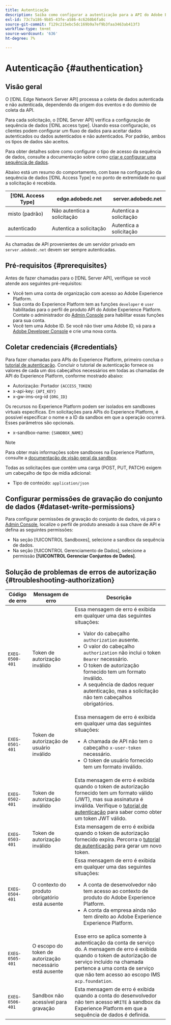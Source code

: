 ```yaml
---
title: Autenticação
description: Saiba como configurar a autenticação para a API do Adobe Experience Platform Edge Network Server.
exl-id: 73c7a186-9b85-43fe-a586-4c6260b6fa8c
source-git-commit: f129c215ebc5dc169b9a7ef9b3faa3463ab413f3
workflow-type: tm+mt
source-wordcount: '636'
ht-degree: 7%

---
```


# Autenticação {#authentication}

## Visão geral

O [!DNL Edge Network Server API] processa a coleta de dados autenticada e não autenticada, dependendo da origem dos eventos e do domínio de coleta da API.

Para cada solicitação, o [!DNL Server API] verifica a configuração de sequência de dados [!DNL access type]. Usando essa configuração, os clientes podem configurar um fluxo de dados para aceitar dados autenticados ou dados autenticados e não autenticados. Por padrão, ambos os tipos de dados são aceitos.

Para obter detalhes sobre como configurar o tipo de acesso da sequência de dados, consulte a documentação sobre como [criar e configurar uma sequência de dados](../datastreams/overview.md#create).

Abaixo está um resumo do comportamento, com base na configuração da sequência de dados [!DNL Access Type] e no ponto de extremidade no qual a solicitação é recebida.

| [!DNL Access Type] | edge.adobedc.net | server.adobedc.net |
|-----------------|-------------------------------|-----------------------|
| misto (padrão) | Não autentica a solicitação | Autentica a solicitação |
| autenticado | Autentica a solicitação | Autentica a solicitação |

As chamadas de API provenientes de um servidor privado em `server.adobedc.net` devem ser sempre autenticadas.

## Pré-requisitos {#prerequisites}

Antes de fazer chamadas para o [!DNL Server API], verifique se você atende aos seguintes pré-requisitos:

* Você tem uma conta de organização com acesso ao Adobe Experience Platform.
* Sua conta do Experience Platform tem as funções `developer` e `user` habilitadas para o perfil de produto API do Adobe Experience Platform. Contate o administrador do [Admin Console](../access-control/home.md) para habilitar essas funções para sua conta.
* Você tem uma Adobe ID. Se você não tiver uma Adobe ID, vá para a [Adobe Developer Console](https://developer.adobe.com/console) e crie uma nova conta.

## Coletar credenciais {#credentials}

Para fazer chamadas para APIs do Experience Platform, primeiro conclua o [tutorial de autenticação](../landing/api-authentication.md). Concluir o tutorial de autenticação fornece os valores de cada um dos cabeçalhos necessários em todas as chamadas de API do Experience Platform, conforme mostrado abaixo:

* Autorização: Portador `{ACCESS_TOKEN}`
* x-api-key: `{API_KEY}`
* x-gw-ims-org-id `{ORG_ID}`

Os recursos no Experience Platform podem ser isolados em sandboxes virtuais específicas. Em solicitações para APIs do Experience Platform, é possível especificar o nome e a ID da sandbox em que a operação ocorrerá. Esses parâmetros são opcionais.

* x-sandbox-name: `{SANDBOX_NAME}`

>[!NOTE]
>
>Para obter mais informações sobre sandboxes na Experience Platform, consulte a [documentação de visão geral da sandbox](../sandboxes/home.md).

Todas as solicitações que contêm uma carga (POST, PUT, PATCH) exigem um cabeçalho de tipo de mídia adicional:

* Tipo de conteúdo: `application/json`

## Configurar permissões de gravação do conjunto de dados {#dataset-write-permissions}

Para configurar permissões de gravação do conjunto de dados, vá para o [Admin Console](https://adminconsole.adobe.com), localize o perfil de produto anexado à sua chave de API e defina as seguintes permissões:

* Na seção [!UICONTROL Sandboxes], selecione a sandbox da sequência de dados.
* Na seção [!UICONTROL Gerenciamento de Dados], selecione a permissão **[!UICONTROL Gerenciar Conjuntos de Dados]**.

## Solução de problemas de erros de autorização {#troubleshooting-authorization}

| Código de erro | Mensagem de erro | Descrição |
| --- | --- | --- |
| `EXEG-0500-401` | Token de autorização inválido | Essa mensagem de erro é exibida em qualquer uma das seguintes situações:  <ul><li>Valor do cabeçalho `authorization` ausente.</li><li>O valor do cabeçalho `authorization` não inclui o token `Bearer` necessário.</li><li>O token de autorização fornecido tem um formato inválido.</li><li>A sequência de dados requer autenticação, mas a solicitação não tem cabeçalhos obrigatórios.</li></ul> |
| `EXEG-0501-401` | Token de autorização de usuário inválido | Essa mensagem de erro é exibida em qualquer uma das seguintes situações: <ul><li>A chamada de API não tem o cabeçalho `x-user-token` necessário.</li><li>O token de usuário fornecido tem um formato inválido.</li></ul> |
| `EXEG-0502-401` | Token de autorização inválido | Esta mensagem de erro é exibida quando o token de autorização fornecido tem um formato válido (JWT), mas sua assinatura é inválida. Verifique o [tutorial de autenticação](../landing/api-authentication.md) para saber como obter um token JWT válido. |
| `EXEG-0503-401` | Token de autorização inválido | Esta mensagem de erro é exibida quando o token de autorização fornecido expira. Percorra o [tutorial de autenticação](../landing/api-authentication.md) para gerar um novo token. |
| `EXEG-0504-401` | O contexto do produto obrigatório está ausente | Essa mensagem de erro é exibida em qualquer uma das seguintes situações:  <ul><li>A conta de desenvolvedor não tem acesso ao contexto de produto do Adobe Experience Platform.</li><li>A conta da empresa ainda não tem direito ao Adobe Experience Experience Platform.</li></ul> |
| `EXEG-0505-401` | O escopo do token de autorização necessário está ausente | Esse erro se aplica somente à autenticação da conta de serviço do. A mensagem de erro é exibida quando o token de autorização de serviço incluído na chamada pertence a uma conta de serviço que não tem acesso ao escopo IMS `acp.foundation`. |
| `EXEG-0506-401` | Sandbox não acessível para gravação | Esta mensagem de erro é exibida quando a conta do desenvolvedor não tem acesso `WRITE` à sandbox da Experience Platform em que a sequência de dados é definida. |
